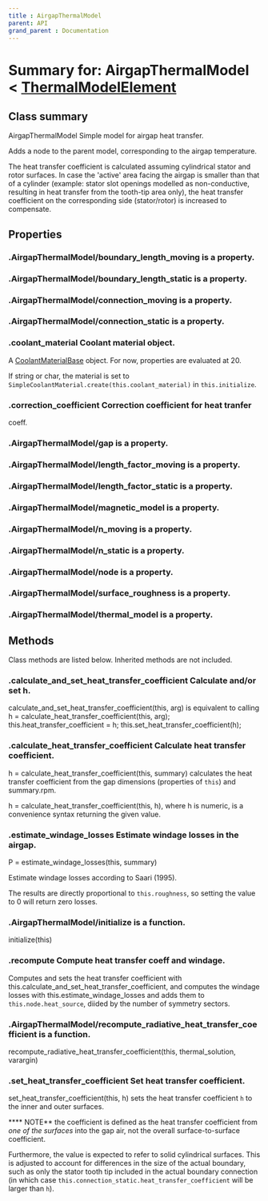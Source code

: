 ```yaml
---
title : AirgapThermalModel
parent: API
grand_parent : Documentation
---
```

# Summary for: **AirgapThermalModel**  < [ThermalModelElement](ThermalModelElement.html)

## Class summary

AirgapThermalModel Simple model for airgap heat transfer.

Adds a node to the parent model, corresponding to the airgap
temperature.

The heat transfer coefficient is calculated assuming cylindrical
stator and rotor surfaces. In case the 'active' area facing the
airgap is smaller than that of a cylinder (example: stator slot
openings modelled as non-conductive, resulting in heat transfer from
the tooth-tip area only), the heat transfer coefficient on the
corresponding side (stator/rotor) is increased to compensate.

## Properties

### .AirgapThermalModel/**boundary_length_moving** is a property.

### .AirgapThermalModel/**boundary_length_static** is a property.

### .AirgapThermalModel/**connection_moving** is a property.

### .AirgapThermalModel/**connection_static** is a property.

### .**coolant_material** Coolant material object.

A [CoolantMaterialBase](CoolantMaterialBase.html) object. For now, properties are evaluated
at 20.

If string or char, the material is set to
`SimpleCoolantMaterial.create(this.coolant_material)` in
`this.initialize`.

### .**correction_coefficient** Correction coefficient for heat tranfer
coeff.

### .Air**gap**ThermalModel/gap is a property.

### .AirgapThermalModel/**length_factor_moving** is a property.

### .AirgapThermalModel/**length_factor_static** is a property.

### .AirgapThermalModel/**magnetic_model** is a property.

### .AirgapThermalModel/**n_moving** is a property.

### .AirgapThermalModel/**n_static** is a property.

### .AirgapThermalModel/**node** is a property.

### .AirgapThermalModel/**surface_roughness** is a property.

### .AirgapThermalModel/**thermal_model** is a property.


## Methods

Class methods are listed below. Inherited methods are not included.

### .**calculate_and_set_heat_transfer_coefficient** Calculate and/or set h.

calculate_and_set_heat_transfer_coefficient(this, arg) is equivalent to
calling
h = calculate_heat_transfer_coefficient(this, arg);
this.heat_transfer_coefficient = h;
this.set_heat_transfer_coefficient(h);

### .**calculate_heat_transfer_coefficient** Calculate heat transfer coefficient.

h = calculate_heat_transfer_coefficient(this, summary) calculates the
heat transfer coefficient from the gap dimensions (properties of `this`)
and summary.rpm.

h = calculate_heat_transfer_coefficient(this, h), where h is numeric, is
a convenience syntax returning the given value.

### .**estimate_windage_losses** Estimate windage losses in the airgap.

P = estimate_windage_losses(this, summary)

Estimate windage losses according to Saari (1995).

The results are directly proportional to `this.roughness`, so setting the
value to 0 will return zero losses.

### .AirgapThermalModel/**initialize** is a function.
initialize(this)

### .**recompute** Compute heat transfer coeff and windage.

Computes and sets the heat transfer coefficient with
this.calculate_and_set_heat_transfer_coefficient, and
computes the windage losses with this.estimate_windage_losses
and adds them to `this.node.heat_source`, diided by the
number of symmetry sectors.

### .AirgapThermalModel/**recompute_radiative_heat_transfer_coefficient** is a function.
recompute_radiative_heat_transfer_coefficient(this, thermal_solution, varargin)

### .**set_heat_transfer_coefficient** Set heat transfer coefficient.

set_heat_transfer_coefficient(this, h) sets the heat transfer coefficient
`h` to the inner and outer surfaces.

**** NOTE** the coefficient is defined as the heat transfer coefficient from
*one of the surfaces*  into the gap air, not the overall
surface-to-surface coefficient.

Furthermore, the value is expected to refer to solid cylindrical
surfaces. This is adjusted to account for differences in the size of the
actual boundary, such as only the stator tooth tip included in the actual
boundary connection (in which case
`this.connection_static.heat_transfer_coefficient` will be larger than
`h`).


